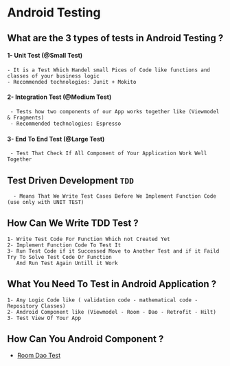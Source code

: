 # Android Testing
  ## What are the  3 types of tests in Android Testing ?
  #### 1- Unit Test (@Small Test)
    - It is a Test Which Handel small Pices of Code like functions and classes of your business logic
    - Recommended technologies: Junit + Mokito
  #### 2- Integration Test (@Medium Test)
     - Tests how two components of our App works together like (Viewmodel & Fragments)
     - Recommended technologies: Espresso
  #### 3- End To End Test (@Large Test)
     - Test That Check If All Component of Your Application Work Well Together
  ## Test Driven Development `TDD`
      - Means That We Write Test Cases Before We Implement Function Code (use only with UNIT TEST)
  ## How Can We Write TDD Test ?
    1- Write Test Code For Function Which not Created Yet
    2- Implement Function Code To Test It 
    3- Run Test Code if it Successed Move to Another Test and if it Faild Try To Solve Test Code Or Function 
       And Run Test Again Untill it Work
  ## What You Need To Test in Android Application ?
    1- Any Logic Code like ( validation code - mathematical code - Repository Classes)
    2- Android Component like (Viewmodel - Room - Dao - Retrofit - Hilt)
    3- Test View Of Your App
    
  ## How Can You Android Component ?
   - [Room Dao Test](https://github.com/ashrafdawoud/TestingAndroid/tree/Room-Dao-Test)
      
    

